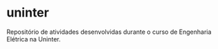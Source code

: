 # uninter

Repositório de atividades desenvolvidas durante o curso de Engenharia Elétrica na Uninter.
